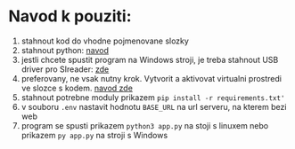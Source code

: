 # Navod k pouziti:
1. stahnout kod do vhodne pojmenovane slozky
2. stahnout python: [navod](https://www.python.org/downloads/)
3. jestli chcete spustit program na Windows stroji, je treba stahnout USB driver pro SIreader: [zde](https://www.sportident.com/products#category=software)
4. preferovany, ne vsak nutny krok. Vytvorit a aktivovat virtualni prostredi ve slozce s kodem. [navod zde](https://www.freecodecamp.org/news/how-to-setup-virtual-environments-in-python/)
5. stahnout potrebne moduly prikazem `pip install -r requirements.txt'`
6. v souboru `.env` nastavit hodnotu `BASE_URL` na url serveru, na kterem bezi web
7. program se spusti prikazem `python3 app.py` na stoji s linuxem nebo prikazem `py app.py` na stroji s Windows
